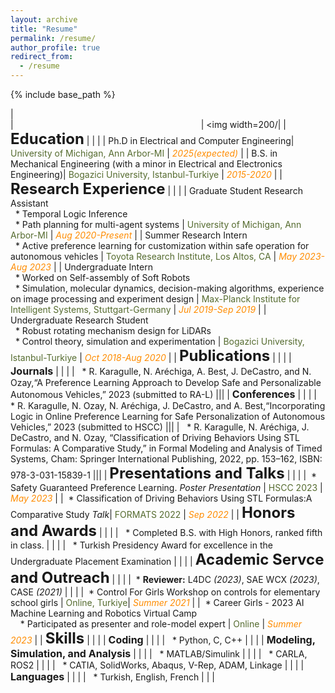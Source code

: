 ```yaml
---
layout: archive
title: "Resume"
permalink: /resume/
author_profile: true
redirect_from:
  - /resume
---
```


{% include base_path %}

<style>
td, th {
   border: none!important;
}
</style>
|<img width=500/>|<img width=300/>| <img width=200/|
| <font size='5'><b>Education</b></font> | | | 
| Ph.D in Electrical and Computer Engineering| <span style="color:DarkOliveGreen"> University of Michigan, Ann Arbor-MI</span> | <span style="color:DarkOrange"> *2025(expected)*</span> |
| B.S. in Mechanical Engineering (with a minor in Electrical and Electronics Engineering)| <span style="color:DarkOliveGreen"> Bogazici University, Istanbul-Turkiye</span> | <span style="color:DarkOrange"> *2015-2020*</span> |
| <font size='5'><b>Research Experience</b></font> | | |
| Graduate Student Research Assistant <br /> &nbsp; * Temporal Logic Inference <br /> &nbsp; * Path planning for multi-agent systems | <span style="color:DarkOliveGreen"> University of Michigan, Ann Arbor-MI</span> | <span style="color:DarkOrange"> *Aug 2020-Present*</span> | 
| Summer Research Intern <br /> &nbsp; * Active preference learning for customization within safe operation for autonomous vehicles | <span style="color:DarkOliveGreen"> Toyota Research Institute, Los Altos, CA</span> | <span style="color:DarkOrange">*May 2023-Aug 2023* </span> | 
| Undergraduate Intern <br /> &nbsp; * Worked on Self-assembly of Soft Robots <br /> &nbsp; * Simulation, molecular dynamics, decision-making algorithms, experience on image processing and experiment design | <span style="color:DarkOliveGreen">Max-Planck Institute for Intelligent Systems, Stuttgart-Germany</span> | <span style="color:DarkOrange">*Jul 2019-Sep 2019*</span> | 
| Undergraduate Research Student <br /> &nbsp; * Robust rotating mechanism design for LiDARs <br /> &nbsp; * Control theory, simulation and experimentation | <span style="color:DarkOliveGreen">Bogazici University, Istanbul-Turkiye</span> | <span style="color:DarkOrange">*Oct 2018-Aug 2020*</span> | 
| <font size='5'><b>Publications</b></font> | | |
| <font size='3'><b>Journals</b></font> | | | 
| &nbsp; * R. Karagulle, N. Aréchiga, A. Best, J. DeCastro, and N. Ozay,“A Preference Learning Approach to Develop Safe and Personalizable Autonomous Vehicles,” 2023 (submitted to RA-L) |||
| <font size='3'><b>Conferences</b></font> | | | 
| &nbsp; * R. Karagulle, N. Ozay, N. Aréchiga, J. DeCastro, and A. Best,“Incorporating Logic in Online Preference Learning for Safe Personalization of Autonomous Vehicles,” 2023 (submitted to HSCC) |||
| &nbsp; * R. Karagulle, N. Aréchiga, J. DeCastro, and N. Ozay, “Classification of Driving Behaviors Using STL Formulas: A Comparative Study,” in Formal Modeling and Analysis of Timed Systems, Cham: Springer International Publishing, 2022, pp. 153–162, ISBN: 978-3-031-15839-1 |||
| <font size='5'><b>Presentations and Talks</b></font> | | |
|&nbsp; * Safety Guaranteed Preference Learning. *Poster Presentation* | <span style="color:DarkOliveGreen"> HSCC 2023 </span> | <span style="color:DarkOrange"> *May 2023* </span> | 
|&nbsp; * Classification of Driving Behaviors Using STL Formulas:A Comparative Study *Talk*| <span style="color:DarkOliveGreen"> FORMATS 2022 </span>| <span style="color:DarkOrange"> *Sep 2022* </span> |
| <font size='5'><b>Honors and Awards</b></font> | | |
| &nbsp; * Completed B.S. with High Honors, ranked fifth in class. | | |
| &nbsp; * Turkish Presidency Award for excellence in the Undergraduate Placement Examination | | |
| <font size='5'><b>Academic Servce and Outreach</b></font> | | |
|&nbsp; * **Reviewer:** L4DC *(2023)*, SAE WCX *(2023)*, CASE *(2021)* | | |
|&nbsp; * Control For Girls Workshop on controls for elementary school girls | <span style="color:DarkOliveGreen"> Online, Turkiye</span>|  <span style="color:DarkOrange"> *Summer 2021*</span> |
|&nbsp; * Career Girls - 2023 AI Machine Learning and Robotics Virtual Camp <br /> &nbsp; &nbsp; * Participated as presenter and role-model expert | <span style="color:DarkOliveGreen"> Online</span> |  <span style="color:DarkOrange"> *Summer 2023*</span> | 
| <font size='5'><b>Skills</b></font> | | |
| <font size='3'><b>Coding</b></font> | | | 
| &nbsp; * Python, C, C++ | | |
| <font size='3'><b>Modeling, Simulation, and Analysis</b></font> | | | 
| &nbsp; * MATLAB/Simulink | | | 
| &nbsp; * CARLA, ROS2 | | |
| &nbsp; * CATIA, SolidWorks, Abaqus, V-Rep, ADAM, Linkage | | |
| <font size='3'><b>Languages</b></font> | | | 
| &nbsp; * Turkish, English, French | | | 
